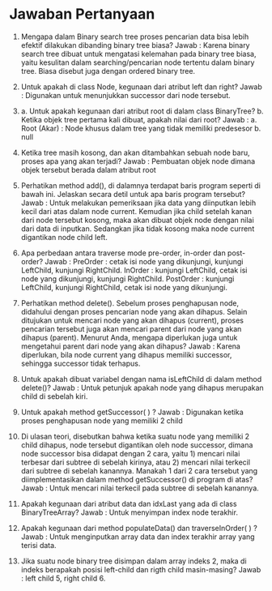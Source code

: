 # Jawaban Pertanyaan 

1. Mengapa dalam Binary search tree proses pencarian data bisa lebih efektif dilakukan dibanding binary tree biasa?
	Jawab : Karena binary search tree dibuat untuk mengatasi kelemahan pada binary tree biasa, yaitu kesulitan dalam searching/pencarian
			node tertentu dalam binary tree. Biasa disebut juga dengan ordered binary tree.

2. Untuk apakah di class Node, kegunaan dari atribut left dan right?
	Jawab : Digunakan untuk menunjukkan successor dari node tersebut.

3. a. Untuk apakah kegunaan dari atribut root di dalam class BinaryTree?
   b. Ketika objek tree pertama kali dibuat, apakah nilai dari root?
	Jawab : 
		a. Root (Akar) : Node khusus dalam tree yang tidak memiliki predesesor
		b. null
4. Ketika tree masih kosong, dan akan ditambahkan sebuah node baru, proses apa yang akan terjadi?
	Jawab : Pembuatan objek node dimana objek tersebut berada dalam atribut root

5. Perhatikan method add(), di dalamnya terdapat baris program seperti di bawah ini. Jelaskan secara detil untuk apa baris program tersebut? 
	Jawab : Untuk melakukan pemeriksaan jika data yang diinputkan lebih kecil dari atas dalam node current. Kemudian jika child setelah
			kanan dari node tersebut kosong, maka akan dibuat objek node dengan nilai dari data di inputkan. Sedangkan jika tidak kosong maka node current digantikan node child left.

6. Apa perbedaan antara traverse mode pre-order, in-order dan post-order?
	Jawab : 
		PreOrder : cetak isi node yang dikunjungi, kunjungi LeftChild, kunjungi RightChild. 
		InOrder : kunjungi LeftChild, cetak isi node yang dikunjungi, kunjungi RightChild. 
		PostOrder : kunjungi LeftChild, kunjungi RightChild, cetak isi node yang dikunjungi. 

7. Perhatikan method delete(). Sebelum proses penghapusan node, didahului dengan proses pencarian node yang akan dihapus. Selain ditujukan untuk mencari node yang akan dihapus (current), proses pencarian tersebut juga akan mencari parent dari node yang akan dihapus (parent). Menurut Anda, mengapa diperlukan juga untuk mengetahui parent dari node yang akan dihapus? 
	Jawab : Karena diperlukan, bila node current yang dihapus memiliki successor, sehingga successor tidak terhapus. 

8. Untuk apakah dibuat variabel dengan nama isLeftChild di dalam method delete()? 
	Jawab : Untuk petunjuk apakah node yang dihapus merupakan child di sebelah kiri.

9. Untuk apakah method getSuccessor( ) ? 
	Jawab : Digunakan ketika proses penghapusan node yang memiliki 2 child 

10. Di ulasan teori, disebutkan bahwa ketika suatu node yang memiliki 2 child dihapus, node tersebut digantikan oleh node successor, dimana node successor bisa didapat dengan 2 cara, yaitu 1) mencari nilai terbesar dari subtree di sebelah kirinya, atau 2) mencari nilai terkecil dari subtree di sebelah kanannya. Manakah 1 dari 2 cara tersebut yang diimplementasikan dalam method getSuccessor() di program di atas? 
	Jawab : Untuk mencari nilai terkecil pada subtree di sebelah kanannya. 
	
11. Apakah kegunaan dari atribut data dan idxLast yang ada di class BinaryTreeArray? 
	Jawab : Untuk menyimpan index node terakhir. 

12. Apakah kegunaan dari method populateData() dan traverseInOrder( ) ? 
	Jawab : Untuk menginputkan array data dan index terakhir array yang terisi data. 

13. Jika suatu node binary tree disimpan dalam array indeks 2, maka di indeks berapakah posisi left-child dan rigth child masin-masing?
	Jawab : left child 5, right child 6.